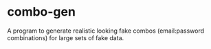 # combo-gen

A program to generate realistic looking fake combos (email:password combinations) for large sets of fake data.
